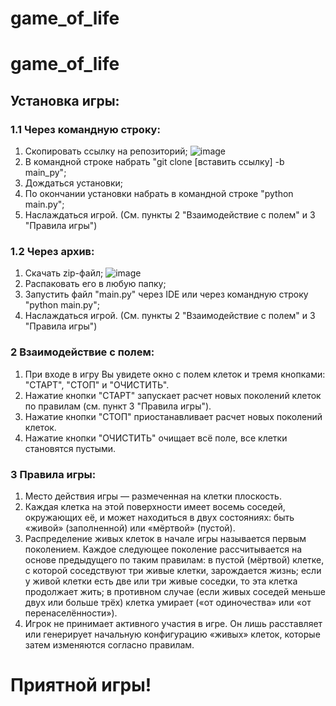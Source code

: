# game_of_life
# game_of_life
## Установка игры:

### 1.1 Через командную строку:

1) Скопировать ссылку на репозиторий;
![image](https://user-images.githubusercontent.com/113696995/206867588-e525501f-52b5-431a-87cd-2fe2d35a56e1.png)
2) В командной строке набрать "git clone [вставить ссылку]  -b main_py";
3) Дождаться установки;
4) По окончании установки набрать в командной строке "python main.py";
5) Наслаждаться игрой. (См. пункты 2 "Взаимодействие с полем" и 3 "Правила игры") 

### 1.2 Через архив:
1) Скачать zip-файл;
![image](https://user-images.githubusercontent.com/113696995/206867567-0a261607-693f-4b38-90b3-e82e7a65aee3.png)
2) Распаковать его в любую папку;
3) Запустить файл "main.py" через IDE или через командную строку "python main.py";
4) Наслаждаться игрой. (См. пункты 2 "Взаимодействие с полем" и 3 "Правила игры") 

### 2 Взаимодействие с полем:
1) При входе в игру Вы увидете окно с полем клеток и тремя кнопками: "СТАРТ", "СТОП" и "ОЧИСТИТЬ".
2)  Нажатие кнопки "СТАРТ" запускает расчет новых поколений клеток по правилам (см. пункт 3 "Правила игры").
3)  Нажатие кнопки "СТОП" приостанавливает расчет новых поколений клеток.
4)  Нажатие кнопки "ОЧИСТИТЬ" очищает всё поле, все клетки становятся пустыми.

### 3 Правила игры:
1) Место действия игры — размеченная на клетки плоскость.
2) Каждая клетка на этой поверхности имеет восемь соседей, окружающих её, и может находиться в двух состояниях: быть «живой» (заполненной) или «мёртвой» (пустой).
3) Распределение живых клеток в начале игры называется первым поколением. Каждое следующее поколение рассчитывается на основе предыдущего по таким правилам: 
в пустой (мёртвой) клетке, с которой соседствуют три живые клетки, зарождается жизнь;
если у живой клетки есть две или три живые соседки, то эта клетка продолжает жить; 
в противном случае (если живых соседей меньше двух или больше трёх) клетка умирает («от одиночества» или «от перенаселённости»).
4) Игрок не принимает активного участия в игре. Он лишь расставляет или генерирует начальную конфигурацию «живых» клеток, которые затем изменяются согласно правилам. 

# Приятной игры!
